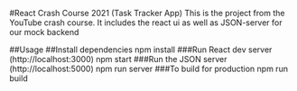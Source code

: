 #React Crash Course 2021 (Task Tracker App)
This is the project from the YouTube crash course. It includes the react ui as well as JSON-server for our mock backend

##Usage
##Install dependencies
npm install
###Run React dev server (http://localhost:3000)
npm start
###Run the JSON server (http://localhost:5000)
npm run server
###To build for production
npm run build
